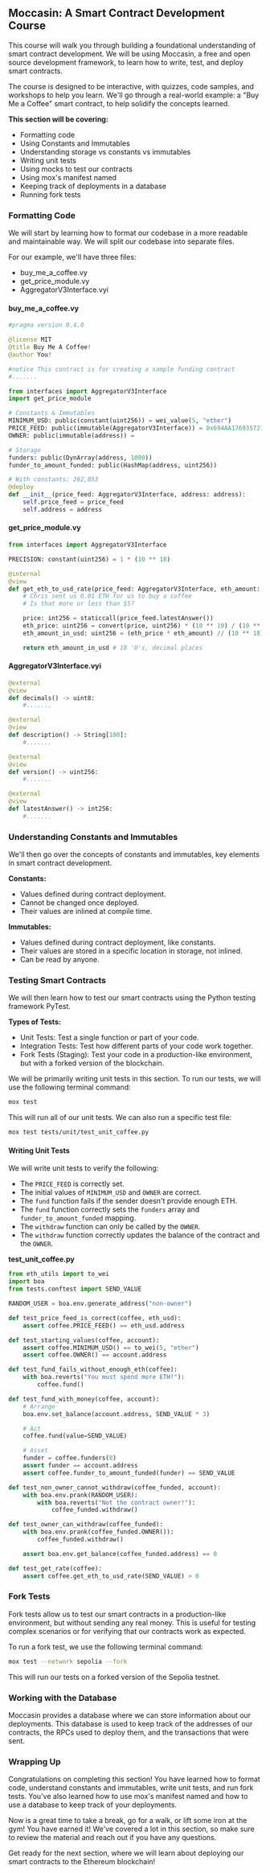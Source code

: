 ## Moccasin: A Smart Contract Development Course

This course will walk you through building a foundational understanding of smart contract development. We will be using Moccasin, a free and open source development framework, to learn how to write, test, and deploy smart contracts.

The course is designed to be interactive, with quizzes, code samples, and workshops to help you learn. We'll go through a real-world example: a "Buy Me a Coffee" smart contract, to help solidify the concepts learned.

**This section will be covering:**

* Formatting code
* Using Constants and Immutables
* Understanding storage vs constants vs immutables
* Writing unit tests
* Using mocks to test our contracts
* Using mox's manifest named
* Keeping track of deployments in a database
* Running fork tests

### Formatting Code

We will start by learning how to format our codebase in a more readable and maintainable way. We will split our codebase into separate files.

For our example, we'll have three files:

* buy_me_a_coffee.vy
* get_price_module.vy
* AggregatorV3Interface.vyi

#### buy_me_a_coffee.vy

```python
#pragma version 0.4.0

@license MIT
@title Buy Me A Coffee!
@author You!

#notice This contract is for creating a sample funding contract
#.......

from interfaces import AggregatorV3Interface
import get_price_module

# Constants & Immutables
MINIMUM_USD: public(constant(uint256)) = wei_value(5, "ether")
PRICE_FEED: public(immutable(AggregatorV3Interface)) = 0x694AA1769357215DE4FAC081b1f
OWNER: public(immutable(address)) =

# Storage
funders: public(DynArray(address, 1000))
funder_to_amount_funded: public(HashMap(address, uint256))

# With constants: 262,853
@deploy
def __init__(price_feed: AggregatorV3Interface, address: address):
    self.price_feed = price_feed
    self.address = address
```

#### get_price_module.vy

```python
from interfaces import AggregatorV3Interface

PRECISION: constant(uint256) = 1 * (10 ** 18)

@internal
@view
def get_eth_to_usd_rate(price_feed: AggregatorV3Interface, eth_amount: uint256) -> uint256:
    # Chris sent us 0.01 ETH for us to buy a coffee
    # Is that more or less than $5?

    price: int256 = staticcall(price_feed.latestAnswer())
    eth_price: uint256 = convert(price, uint256) * (10 ** 10) / (10 ** 18)
    eth_amount_in_usd: uint256 = (eth_price * eth_amount) // (10 ** 18)

    return eth_amount_in_usd # 18 '0's, decimal places
```

#### AggregatorV3Interface.vyi

```python
@external
@view
def decimals() -> uint8:
    #.......

@external
@view
def description() -> String[100]:
    #.......

@external
@view
def version() -> uint256:
    #.......

@external
@view
def latestAnswer() -> int256:
    #.......
```

### Understanding Constants and Immutables

We'll then go over the concepts of constants and immutables, key elements in smart contract development.

**Constants:**
* Values defined during contract deployment.
* Cannot be changed once deployed.
* Their values are inlined at compile time.

**Immutables:**
* Values defined during contract deployment, like constants.
* Their values are stored in a specific location in storage, not inlined.
* Can be read by anyone.

### Testing Smart Contracts

We will then learn how to test our smart contracts using the Python testing framework PyTest.

**Types of Tests:**

* Unit Tests: Test a single function or part of your code.
* Integration Tests: Test how different parts of your code work together.
* Fork Tests (Staging): Test your code in a production-like environment, but with a forked version of the blockchain.

We will be primarily writing unit tests in this section. To run our tests, we will use the following terminal command:

```bash
mox test
```

This will run all of our unit tests. We can also run a specific test file:

```bash
mox test tests/unit/test_unit_coffee.py
```

#### Writing Unit Tests

We will write unit tests to verify the following:

* The `PRICE_FEED` is correctly set.
* The initial values of `MINIMUM_USD` and `OWNER` are correct.
* The `fund` function fails if the sender doesn't provide enough ETH.
* The `fund` function correctly sets the `funders` array and `funder_to_amount_funded` mapping.
* The `withdraw` function can only be called by the `OWNER`.
* The `withdraw` function correctly updates the balance of the contract and the `OWNER`.

**test_unit_coffee.py**

```python
from eth_utils import to_wei
import boa
from tests.conftest import SEND_VALUE

RANDOM_USER = boa.env.generate_address("non-owner")

def test_price_feed_is_correct(coffee, eth_usd):
    assert coffee.PRICE_FEED() == eth_usd.address

def test_starting_values(coffee, account):
    assert coffee.MINIMUM_USD() == to_wei(5, "ether")
    assert coffee.OWNER() == account.address

def test_fund_fails_without_enough_eth(coffee):
    with boa.reverts("You must spend more ETH!"):
        coffee.fund()

def test_fund_with_money(coffee, account):
    # Arrange
    boa.env.set_balance(account.address, SEND_VALUE * 3)

    # Act
    coffee.fund(value=SEND_VALUE)

    # Asset
    funder = coffee.funders(8)
    assert funder == account.address
    assert coffee.funder_to_amount_funded(funder) == SEND_VALUE

def test_non_owner_cannot_withdraw(coffee_funded, account):
    with boa.env.prank(RANDOM_USER):
        with boa.reverts("Not the contract owner!"):
            coffee_funded.withdraw()

def test_owner_can_withdraw(coffee_funded):
    with boa.env.prank(coffee_funded.OWNER()):
        coffee_funded.withdraw()

    assert boa.env.get_balance(coffee_funded.address) == 0

def test_get_rate(coffee):
    assert coffee.get_eth_to_usd_rate(SEND_VALUE) > 0
```

### Fork Tests

Fork tests allow us to test our smart contracts in a production-like environment, but without sending any real money. This is useful for testing complex scenarios or for verifying that our contracts work as expected.

To run a fork test, we use the following terminal command:

```bash
mox test --network sepolia --fork
```

This will run our tests on a forked version of the Sepolia testnet.

### Working with the Database

Moccasin provides a database where we can store information about our deployments. This database is used to keep track of the addresses of our contracts, the RPCs used to deploy them, and the transactions that were sent.

### Wrapping Up

Congratulations on completing this section! You have learned how to format code, understand constants and immutables, write unit tests, and run fork tests. You've also learned how to use mox's manifest named and how to use a database to keep track of your deployments.

Now is a great time to take a break, go for a walk, or lift some iron at the gym! You have earned it! We've covered a lot in this section, so make sure to review the material and reach out if you have any questions.  

Get ready for the next section, where we will learn about deploying our smart contracts to the Ethereum blockchain! 
